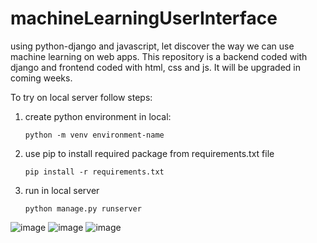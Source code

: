 # machineLearningUserInterface
using python-django and javascript, let discover the way we can use machine learning on web apps.
This repository is a backend coded with django and frontend coded with html, css and js. 
It will be upgraded in coming weeks. 

To try on local server follow steps: 
1. create python environment in local:
   ```
   python -m venv environment-name
   ```
2. use pip to install required package from requirements.txt file
   ```
   pip install -r requirements.txt
   ```
3. run in local server
   ```
   python manage.py runserver
   ```

![image](https://github.com/aelyoussfi/machineLearningUserInterface/assets/68233403/ade8ba42-f993-49a0-9f9e-cdc7bd95d3f7)
![image](https://github.com/aelyoussfi/machineLearningUserInterface/assets/68233403/4dc2b44a-2087-493f-b97d-b6067a792153)
![image](https://github.com/aelyoussfi/machineLearningUserInterface/assets/68233403/50dad669-1821-47a4-877c-efd38a430129)

